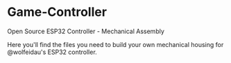 # Game-Controller
Open Source ESP32 Controller - Mechanical Assembly

Here you'll find the files you need to build your own mechanical housing for @wolfeidau's ESP32 controller.
